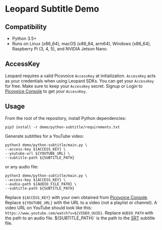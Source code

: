 # Leopard Subtitle Demo

## Compatibility
- Python 3.5+
- Runs on Linux (x86_64), macOS (x86_64, arm64), Windows (x86_64), Raspberry Pi (3, 4, 5), and NVIDIA Jetson Nano.

## AccessKey

Leopard requires a valid Picovoice `AccessKey` at initialization. `AccessKey` acts as your credentials when using
Leopard SDKs. You can get your `AccessKey` for free. Make sure to keep your `AccessKey` secret.  Signup or Login to
[Picovoice Console](https://console.picovoice.ai/) to get your `AccessKey`.

## Usage

From the root of the repository, install Python dependencies:

```console
pip3 install -r demo/python-subtitle/requirements.txt
```

Generate subtitles for a YouTube video:

```console
python3 demo/python-subtitle/main.py \
--access-key ${ACCESS_KEY} \
--youtube-url ${YOUTUBE_URL} \
--subtitle-path ${SUBTITLE_PATH}
```

or any audio file:

```console
python3 demo/python-subtitle/main.py \
--access-key ${ACCESS_KEY} \
--audio-path ${AUDIO_FILE_PATH} \
--subtitle-path ${SUBTITLE_PATH}
```

Replace `${ACCESS_KEY}` with your own obtained from [Picovoice Console](https://console.picovoice.ai/). Replace
`${YOUTUBE_URL}` with the URL to a video (not a playlist or channel). A video URL on YouTube should look like this:
`https://www.youtube.com/watch?v=${VIDEO_UUID}`. Replace `AUDIO_PATH` with the path to an audio file. ${SUBTITLE_PATH}`
is the path to the [SRT](https://en.wikipedia.org/wiki/SubRip) subtitle file.
